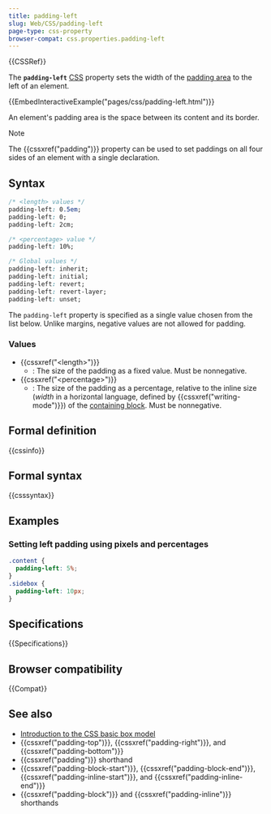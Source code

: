 ```yaml
---
title: padding-left
slug: Web/CSS/padding-left
page-type: css-property
browser-compat: css.properties.padding-left
---
```


{{CSSRef}}

The **`padding-left`** [CSS](/en-US/docs/Web/CSS) property sets the width of the [padding area](/en-US/docs/Web/CSS/CSS_box_model/Introduction_to_the_CSS_box_model#padding_area) to the left of an element.

{{EmbedInteractiveExample("pages/css/padding-left.html")}}

An element's padding area is the space between its content and its border.

> [!NOTE]
> The {{cssxref("padding")}} property can be used to set paddings on all four sides of an element with a single declaration.

## Syntax

```css
/* <length> values */
padding-left: 0.5em;
padding-left: 0;
padding-left: 2cm;

/* <percentage> value */
padding-left: 10%;

/* Global values */
padding-left: inherit;
padding-left: initial;
padding-left: revert;
padding-left: revert-layer;
padding-left: unset;
```

The `padding-left` property is specified as a single value chosen from the list below. Unlike margins, negative values are not allowed for padding.

### Values

- {{cssxref("&lt;length&gt;")}}
  - : The size of the padding as a fixed value. Must be nonnegative.
- {{cssxref("&lt;percentage&gt;")}}
  - : The size of the padding as a percentage, relative to the inline size (_width_ in a horizontal language, defined by {{cssxref("writing-mode")}}) of the [containing block](/en-US/docs/Web/CSS/Containing_block). Must be nonnegative.

## Formal definition

{{cssinfo}}

## Formal syntax

{{csssyntax}}

## Examples

### Setting left padding using pixels and percentages

```css
.content {
  padding-left: 5%;
}
.sidebox {
  padding-left: 10px;
}
```

## Specifications

{{Specifications}}

## Browser compatibility

{{Compat}}

## See also

- [Introduction to the CSS basic box model](/en-US/docs/Web/CSS/CSS_box_model/Introduction_to_the_CSS_box_model)
- {{cssxref("padding-top")}}, {{cssxref("padding-right")}}, and {{cssxref("padding-bottom")}}
- {{cssxref("padding")}} shorthand
- {{cssxref("padding-block-start")}}, {{cssxref("padding-block-end")}}, {{cssxref("padding-inline-start")}}, and {{cssxref("padding-inline-end")}}
- {{cssxref("padding-block")}} and {{cssxref("padding-inline")}} shorthands
